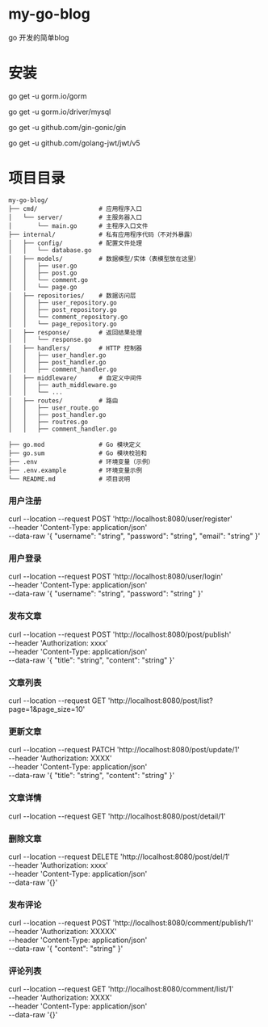 # my-go-blog
go 开发的简单blog

# 安装
go get -u gorm.io/gorm

go get -u gorm.io/driver/mysql

go get -u github.com/gin-gonic/gin

go get -u github.com/golang-jwt/jwt/v5

# 项目目录

```
my-go-blog/
├── cmd/                 # 应用程序入口
│   └── server/          # 主服务器入口
│       └── main.go      # 主程序入口文件
├── internal/            # 私有应用程序代码（不对外暴露）
│   ├── config/          # 配置文件处理
│   │   └── database.go
│   ├── models/          # 数据模型/实体（表模型放在这里）
│   │   ├── user.go
│   │   ├── post.go
│   │   └── comment.go
│   │   └── page.go
│   ├── repositories/    # 数据访问层
│   │   ├── user_repository.go
│   │   ├── post_repository.go
│   │   └── comment_repository.go
│   │   └── page_repository.go
│   ├── response/        # 返回结果处理
│   │   └── response.go
│   ├── handlers/        # HTTP 控制器
│   │   ├── user_handler.go
│   │   ├── post_handler.go
│   │   ├── comment_handler.go
│   ├── middleware/      # 自定义中间件
│   │   ├── auth_middleware.go
│   │   └── ...
│   ├── routes/          # 路由
│   │   ├── user_route.go
│   │   ├── post_handler.go
│   │   ├── routres.go
│   │   ├── comment_handler.go

├── go.mod               # Go 模块定义
├── go.sum               # Go 模块校验和
├── .env                 # 环境变量（示例）
├── .env.example         # 环境变量示例
└── README.md            # 项目说明

```
### 用户注册
curl --location --request POST 'http://localhost:8080/user/register' \
--header 'Content-Type: application/json' \
--data-raw '{
"username": "string",
"password": "string",
"email": "string"
}'

### 用户登录
curl --location --request POST 'http://localhost:8080/user/login' \
--header 'Content-Type: application/json' \
--data-raw '{
"username": "string",
"password": "string"
}'

### 发布文章
curl --location --request POST 'http://localhost:8080/post/publish' \
--header 'Authorization: xxxx' \
--header 'Content-Type: application/json' \
--data-raw '{
"title": "string",
"content": "string"
}'

### 文章列表
curl --location --request GET 'http://localhost:8080/post/list?page=1&page_size=10'

### 更新文章
curl --location --request PATCH 'http://localhost:8080/post/update/1' \
--header 'Authorization: XXXX' \
--header 'Content-Type: application/json' \
--data-raw '{
"title": "string",
"content": "string"
}'

### 文章详情
curl --location --request GET 'http://localhost:8080/post/detail/1'

### 删除文章
curl --location --request DELETE 'http://localhost:8080/post/del/1' \
--header 'Authorization: xxxx' \
--header 'Content-Type: application/json' \
--data-raw '{}'

### 发布评论
curl --location --request POST 'http://localhost:8080/comment/publish/1' \
--header 'Authorization: XXXXX' \
--header 'Content-Type: application/json' \
--data-raw '{
"content": "string"
}'

### 评论列表
curl --location --request GET 'http://localhost:8080/comment/list/1' \
--header 'Authorization: XXXX' \
--header 'Content-Type: application/json' \
--data-raw '{}'